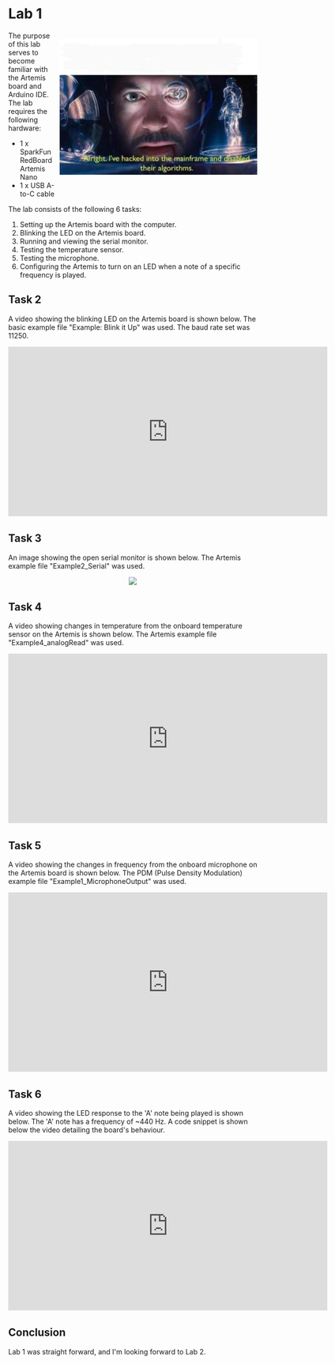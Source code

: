# Lab 1

<div>
    <p style="float: right; padding-left: 10px;"><img src="/hackingmainframe.jpeg" width="400" ></p>
</div>

The purpose of this lab serves to become familiar with the Artemis board and Arduino IDE. The lab requires the following hardware:
- 1 x SparkFun RedBoard Artemis Nano
- 1 x USB A-to-C cable

The lab consists of the following 6 tasks:
1. Setting up the Artemis board with the computer.
2. Blinking the LED on the Artemis board.
3. Running and viewing the serial monitor.
4. Testing the temperature sensor.
5. Testing the microphone.
6. Configuring the Artemis to turn on an LED when a note of a specific frequency is played.


## Task 2
A video showing the blinking LED on the Artemis board is shown below. The basic example file "Example: Blink it Up" was used. The baud rate set was 11250.

<center>
    <iframe width="646" height="343" src="https://www.youtube.com/embed/SwG4BYegMLg" title="Blink" frameborder="0" allow="accelerometer; autoplay; clipboard-write; encrypted-media; gyroscope; picture-in-picture; web-share" allowfullscreen></iframe>
</center>

## Task 3
    
An image showing the open serial monitor is shown below. The Artemis example file "Example2_Serial" was used. 
<center>
    <img src="/serialmonitor.jpg" width="646">
</center>

## Task 4
A video showing changes in temperature from the onboard temperature sensor on the Artemis is shown below. The Artemis example file "Example4_analogRead" was used.

<center>
    <iframe width="646" height="343" src="https://www.youtube.com/embed/gsrv1sqSRgI" title="Temperature Test" frameborder="0" allow="accelerometer; autoplay; clipboard-write; encrypted-media; gyroscope; picture-in-picture; web-share" allowfullscreen></iframe>
</center>

## Task 5
A video showing the changes in frequency from the onboard microphone on the Artemis board is shown below. The PDM (Pulse Density Modulation) example file "Example1_MicrophoneOutput" was used. 

<center>
    <iframe width="646" height="363" src="https://www.youtube.com/embed/6g1Y0mu7m4E" title="Mic Test" frameborder="0" allow="accelerometer; autoplay; clipboard-write; encrypted-media; gyroscope; picture-in-picture; web-share" allowfullscreen></iframe>
</center>

## Task 6
A video showing the LED response to the 'A' note being played is shown below. The 'A' note has a frequency of ~440 Hz. A code snippet is shown below the video detailing the board's behaviour. 

<center>
    <iframe width="646" height="343" src="https://www.youtube.com/embed/D6rpqEXenkw" title="" frameborder="0" allow="accelerometer; autoplay; clipboard-write; encrypted-media; gyroscope; picture-in-picture; web-share" allowfullscreen></iframe>
</center>

## Conclusion
Lab 1 was straight forward, and I'm looking forward to Lab 2.

